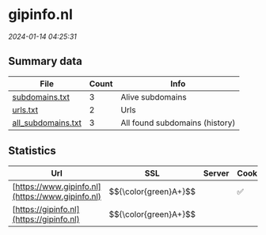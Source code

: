 # gipinfo.nl
*2024-01-14 04:25:31*
## Summary data


| File       | Count | Info |
|------------|-------|------|
|[subdomains.txt](/data/gipinfo.nl/subdomains.txt)|3|Alive subdomains|
|[urls.txt](/data/gipinfo.nl/urls.txt)|2|Urls|
|[all_subdomains.txt](/data/gipinfo.nl/all_subdomains.txt)|3|All found subdomains (history)|


## Statistics


| Url | SSL | Server | Cookie | HSTS | CSP | XFO | XXP | RP | Tech |Title |
|------------|-------|------|------|------|------|------|------|------|------|------|
|[https://www.gipinfo.nl](https://www.gipinfo.nl)| $${\color{green}A+}$$ ||:white_check_mark: |:white_check_mark: | :white_check_mark:| :white_check_mark: | :white_check_mark: | :white_check_mark: |HSTS||
|[https://gipinfo.nl](https://gipinfo.nl)| $${\color{green}A+}$$ || |:white_check_mark: | :white_check_mark:| :white_check_mark: | :white_check_mark: | :white_check_mark: |HSTS||
